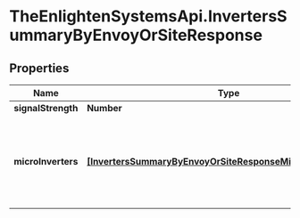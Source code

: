 # TheEnlightenSystemsApi.InvertersSummaryByEnvoyOrSiteResponse

## Properties

Name | Type | Description | Notes
------------ | ------------- | ------------- | -------------
**signalStrength** | **Number** |  | 
**microInverters** | [**[InvertersSummaryByEnvoyOrSiteResponseMicroInvertersInner]**](InvertersSummaryByEnvoyOrSiteResponseMicroInvertersInner.md) | A list of active inverters on this system, including serial and model numbers. | 


